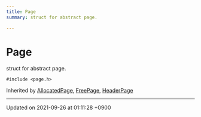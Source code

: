 ```yaml
---
title: Page
summary: struct for abstract page. 

---
```


# Page



struct for abstract page. 


`#include <page.h>`

Inherited by [AllocatedPage](/Classes/structAllocatedPage), [FreePage](/Classes/structFreePage), [HeaderPage](/Classes/structHeaderPage)

-------------------------------

Updated on 2021-09-26 at 01:11:28 +0900
